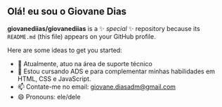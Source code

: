 ## Olá! eu sou o Giovane Dias

**giovanediias/giovanediias** is a ✨ _special_ ✨ repository because its `README.md` (this file) appears on your GitHub profile.

Here are some ideas to get you started:

- 🔭 Atualmente, atuo na área de suporte técnico
- 🌱 Estou cursando ADS e para complementar minhas habilidades em HTML, CSS e JavaScript.
- 📫 Contate-me no email: giovane.diasadm@gmail.com
- 😄 Pronouns: ele/dele
